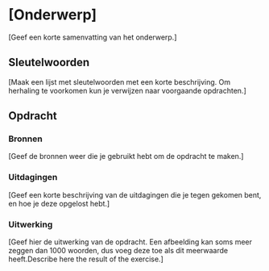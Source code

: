 # [Onderwerp]
[Geef een korte samenvatting van het onderwerp.]

## Sleutelwoorden
[Maak een lijst met sleutelwoorden met een korte beschrijving. Om herhaling te voorkomen kun je verwijzen naar voorgaande opdrachten.]

## Opdracht
### Bronnen
[Geef de bronnen weer die je gebruikt hebt om de opdracht te maken.]

### Uitdagingen
[Geef een korte beschrijving van de uitdagingen die je tegen gekomen bent, en hoe je deze opgelost hebt.]

### Uitwerking
[Geef hier de uitwerking van de opdracht. Een afbeelding kan soms meer zeggen dan 1000 woorden, dus voeg deze toe als dit meerwaarde heeft.Describe here the result of the exercise.]
